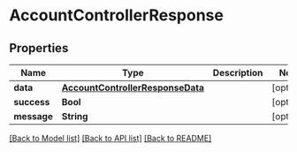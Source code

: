 # AccountControllerResponse

## Properties
Name | Type | Description | Notes
------------ | ------------- | ------------- | -------------
**data** | [**AccountControllerResponseData**](AccountControllerResponseData.md) |  | [optional] 
**success** | **Bool** |  | [optional] 
**message** | **String** |  | [optional] 

[[Back to Model list]](../README.md#documentation-for-models) [[Back to API list]](../README.md#documentation-for-api-endpoints) [[Back to README]](../README.md)


